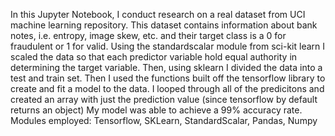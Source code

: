 In this Jupyter Notebook, I conduct research on a real dataset from UCI machine learning repository. 
This dataset contains information about bank notes, i.e. entropy, image skew, etc. and their target class is a 0 for fraudulent or 1 for valid. 
Using the standardscalar module from sci-kit learn I scaled the data so that each predictor variable hold equal authority in determining the target variable. 
Then, using sklearn I divided the data into a test and train set.
Then I used the functions built off the tensorflow library to create and fit a model to the data. I looped through all of the predicitons and created an array with just the prediction value (since tensorflow by default returns an object)
My model was able to achieve a 99% accuracy rate.
Modules employed: Tensorflow, SKLearn, StandardScalar, Pandas, Numpy
